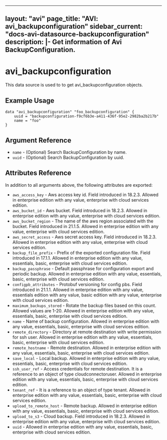 <!--
    Copyright 2021 VMware, Inc.
    SPDX-License-Identifier: Mozilla Public License 2.0
-->
---
layout: "avi"
page_title: "AVI: avi_backupconfiguration"
sidebar_current: "docs-avi-datasource-backupconfiguration"
description: |-
  Get information of Avi BackupConfiguration.
---

# avi_backupconfiguration

This data source is used to to get avi_backupconfiguration objects.

## Example Usage

```hcl
data "avi_backupconfiguration" "foo_backupconfiguration" {
    uuid = "backupconfiguration-f9cf6b3e-a411-436f-95e2-2982ba2b217b"
    name = "foo"
}
```

## Argument Reference

* `name` - (Optional) Search BackupConfiguration by name.
* `uuid` - (Optional) Search BackupConfiguration by uuid.

## Attributes Reference

In addition to all arguments above, the following attributes are exported:

* `aws_access_key` - Aws access key id. Field introduced in 18.2.3. Allowed in enterprise edition with any value, enterprise with cloud services edition.
* `aws_bucket_id` - Aws bucket. Field introduced in 18.2.3. Allowed in enterprise edition with any value, enterprise with cloud services edition.
* `aws_bucket_region` - The name of the aws region associated with the bucket. Field introduced in 21.1.5. Allowed in enterprise edition with any value, enterprise with cloud services edition.
* `aws_secret_access` - Aws secret access key. Field introduced in 18.2.3. Allowed in enterprise edition with any value, enterprise with cloud services edition.
* `backup_file_prefix` - Prefix of the exported configuration file. Field introduced in 17.1.1. Allowed in enterprise edition with any value, essentials, basic, enterprise with cloud services edition.
* `backup_passphrase` - Default passphrase for configuration export and periodic backup. Allowed in enterprise edition with any value, essentials, basic, enterprise with cloud services edition.
* `configpb_attributes` - Protobuf versioning for config pbs. Field introduced in 21.1.1. Allowed in enterprise edition with any value, essentials edition with any value, basic edition with any value, enterprise with cloud services edition.
* `maximum_backups_stored` - Rotate the backup files based on this count. Allowed values are 1-20. Allowed in enterprise edition with any value, essentials, basic, enterprise with cloud services edition.
* `name` - Name of backup configuration. Allowed in enterprise edition with any value, essentials, basic, enterprise with cloud services edition.
* `remote_directory` - Directory at remote destination with write permission for ssh user. Allowed in enterprise edition with any value, essentials, basic, enterprise with cloud services edition.
* `remote_hostname` - Remote destination. Allowed in enterprise edition with any value, essentials, basic, enterprise with cloud services edition.
* `save_local` - Local backup. Allowed in enterprise edition with any value, essentials, basic, enterprise with cloud services edition.
* `ssh_user_ref` - Access credentials for remote destination. It is a reference to an object of type cloudconnectoruser. Allowed in enterprise edition with any value, essentials, basic, enterprise with cloud services edition.
* `tenant_ref` - It is a reference to an object of type tenant. Allowed in enterprise edition with any value, essentials, basic, enterprise with cloud services edition.
* `upload_to_remote_host` - Remote backup. Allowed in enterprise edition with any value, essentials, basic, enterprise with cloud services edition.
* `upload_to_s3` - Cloud backup. Field introduced in 18.2.3. Allowed in enterprise edition with any value, enterprise with cloud services edition.
* `uuid` - Allowed in enterprise edition with any value, essentials, basic, enterprise with cloud services edition.

